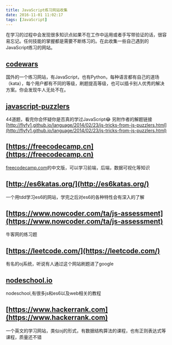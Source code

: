 ```yaml
---
title: JavaScript练习网站收集
date: 2016-11-01 11:02:17
tags: [JavaScript]
---
```

在学习的过程中会发现很多知识点如果不在工作中运用或者手写带验证的话，很容易忘记。任何技能的掌握都是需要不断练习的。在此收集一些自己遇到的JavaScript练习的网站。

## [codewars](http://www.codewars.com/)
国外的一个练习网站，有JavaScript，也有Python，每种语言都有自己的道场（kata），每个用户都有不同的等级，刷题提高等级，也可以插卡别人优秀的解决方案。你会发现牛人无处不在。

<!--more-->

## [javascript-puzzlers](http://javascript-puzzlers.herokuapp.com/)
44道题，看完你会怀疑你是否真的学过JavaScript😂
另附作者的解题链接[http://flyfy1.github.io/language/2014/02/23/js-tricks-from-js-puzzlers.html](http://flyfy1.github.io/language/2014/02/23/js-tricks-from-js-puzzlers.html)

## [https://freecodecamp.cn](https://freecodecamp.cn)
[freecodecamp.com](freecodecamp.com)的中文版，可以学习前端，后端，数据可视化等知识

## [http://es6katas.org/](http://es6katas.org/)
一个用tdd学习es6的网站，学完之后对es6的各种特性会有深入的了解

## [https://www.nowcoder.com/ta/js-assessment](https://www.nowcoder.com/ta/js-assessment)
牛客网的练习题

## [https://leetcode.com/](https://leetcode.com/)
有名的oj系统，听说有人通过这个网站刷题进了google

## [nodeschool.io](https://nodeschool.io/zh-cn/#workshoppers)
nodeschool,有很多js和es6以及web相关的教程

## [https://www.hackerrank.com](https://www.hackerrank.com)
一个英文的学习网站，类似oj的形式，有数据结构算法的课程，也有正则表达式等课程，质量还不错
